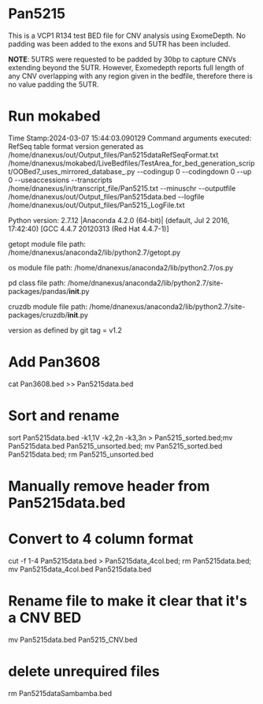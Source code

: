 # Pan5215
This is a VCP1 R134 test BED file for CNV analysis using ExomeDepth. No padding was been added to the exons and 5UTR has been included.

**NOTE**: 5UTRS were requested to be padded by 30bp to capture CNVs extending beyond the 5UTR. However, Exomedepth reports full length of any CNV overlapping with any region given in the bedfile, therefore there is no value padding the 5UTR.

# Run mokabed
Time Stamp:2024-03-07 15:44:03.090129
Command arguments executed:
RefSeq table format version generated as /home/dnanexus/out/Output_files/Pan5215dataRefSeqFormat.txt
/home/dnanexus/mokabed/LiveBedfiles/TestArea_for_bed_generation_script/OOBed7_uses_mirrored_database_.py --codingup 0 --codingdown 0 --up 0 --useaccessions --transcripts /home/dnanexus/in/transcript_file/Pan5215.txt --minuschr --outputfile /home/dnanexus/out/Output_files/Pan5215data.bed --logfile /home/dnanexus/out/Output_files/Pan5215_LogFile.txt 

 Python version: 2.7.12 |Anaconda 4.2.0 (64-bit)| (default, Jul  2 2016, 17:42:40) 
[GCC 4.4.7 20120313 (Red Hat 4.4.7-1)]

 getopt module file path: /home/dnanexus/anaconda2/lib/python2.7/getopt.py

 os module file path: /home/dnanexus/anaconda2/lib/python2.7/os.py

 pd class file path: /home/dnanexus/anaconda2/lib/python2.7/site-packages/pandas/__init__.py

 cruzdb module file path: /home/dnanexus/anaconda2/lib/python2.7/site-packages/cruzdb/__init__.py

version as defined by git tag = v1.2

# Add Pan3608

cat Pan3608.bed >> Pan5215data.bed

# Sort and rename 
sort Pan5215data.bed -k1,1V -k2,2n -k3,3n > Pan5215_sorted.bed;mv Pan5215data.bed Pan5215_unsorted.bed; mv Pan5215_sorted.bed Pan5215data.bed; rm Pan5215_unsorted.bed

# Manually remove header from Pan5215data.bed

# Convert to 4 column format
cut -f 1-4 Pan5215data.bed > Pan5215data_4col.bed; rm Pan5215data.bed; mv Pan5215data_4col.bed Pan5215data.bed

# Rename file to make it clear that it's a CNV BED 
mv Pan5215data.bed Pan5215_CNV.bed

# delete unrequired files
rm Pan5215dataSambamba.bed